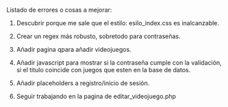 Listado de errores o cosas a mejorar:

1. Descubrir porque me sale que el estilo: esilo_index.css es inalcanzable.

2. Crear un regex más robusto, sobretodo para contraseñas.

3. Añadir pagina qpara añadir videojuegos.

4. Añadir javascript para mostrar si la contraseña cumple con la validación, si el titulo coincide con juegos que esten en la base de datos.

5. Añadir placeholders a registro/inicio de sesión.

6. Seguir trabajando en la pagina de editar_videojuego.php